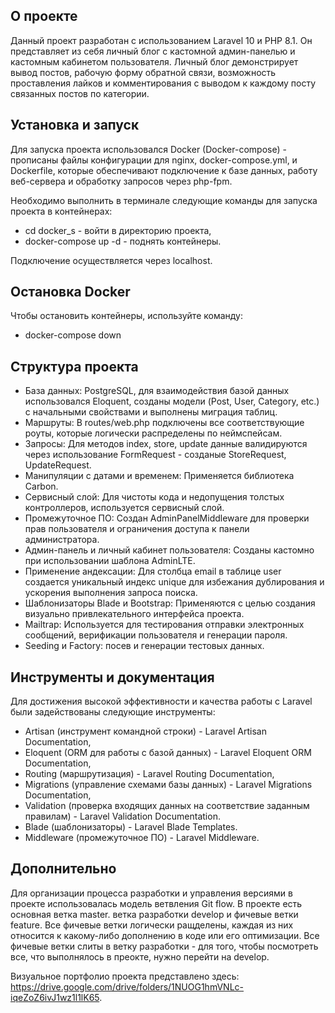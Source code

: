 
## О проекте

Данный проект разработан с использованием Laravel 10 и PHP 8.1. Он представляет из себя личный блог с кастомной админ-панелью и кастомным кабинетом пользователя. Личный блог демонстрирует вывод постов, рабочую форму обратной связи, возможность проставления лайков и комментирования с выводом к каждому посту связанных постов по категории.

## Установка и запуск

Для запуска проекта использовался Docker (Docker-compose) - прописаны файлы конфигурации для nginx, docker-compose.yml, и Dockerfile, которые обеспечивают подключение к базе данных, работу веб-сервера и обработку запросов через php-fpm. 

Необходимо выполнить в терминале следующие команды для запуска проекта в контейнерах:

- cd docker_s - войти в директорию проекта,
- docker-compose up -d - поднять контейнеры. 

Подключение осуществляется через localhost.

## Остановка Docker

Чтобы остановить контейнеры, используйте команду:

- docker-compose down

## Структура проекта

- База данных: PostgreSQL, для взаимодействия базой данных использовался Eloquent, созданы модели (Post, User, Category, etc.) с начальными свойствами и выполнены миграция таблиц.
- Маршруты: В routes/web.php подключены все соответствующие роуты, которые логически распределены по неймспейсам.
- Запросы: Для методов index, store, update данные валидируются через использование FormRequest - созданые StoreRequest, UpdateRequest.
- Манипуляции с датами и временем: Применяется библиотека Carbon.
- Сервисный слой: Для чистоты кода и недопущения толстых контроллеров, используется сервисный слой.
- Промежуточное ПО: Создан AdminPanelMiddleware для проверки прав пользователя и ограничения доступа к панели администратора.
- Админ-панель и личный кабинет пользователя: Созданы кастомно при использовании шаблона AdminLTE.
- Применение андексации: Для столбца email в таблице user создается уникальный индекс unique для избежания дублирования и ускорения выполнения запроса поиска.
- Шаблонизаторы Blade и Bootstrap: Применяются с целью создания визуально привлекательного интерфейса проекта.
- Mailtrap: Используется для тестирования отправки электронных сообщений, верификации пользователя и генерации пароля.
- Seeding и Factory: посев и генерации тестовых данных.

## Инструменты и документация

Для достижения высокой эффективности и качества работы с Laravel были задействованы следующие инструменты:

- Artisan (инструмент командной строки) - Laravel Artisan Documentation,
- Eloquent (ORM для работы с базой данных) - Laravel Eloquent ORM Documentation,
- Routing (маршрутизация) - Laravel Routing Documentation,
- Migrations (управление схемами базы данных) - Laravel Migrations Documentation,
- Validation (проверка входящих данных на соответствие заданным правилам) - Laravel Validation Documentation.
- Blade (шаблонизаторы) - Laravel Blade Templates.
- Middleware (промежуточное ПО) - Laravel Middleware.

## Дополнительно

Для организации процесса разработки и управления версиями в проекте использовалась модель ветвления Git flow. В проекте есть основная ветка master. ветка разработки develop и фичевые ветки feature. Все фичевые ветки логически ращделены, каждая из них относится к какому-либо дополнению в коде или его оптимизации. Все фичевые ветки слиты в ветку разработки - для того, чтобы посмотреть все, что выполнялось в преокте, нужно перейти на develop. 

Визуальное портфолио проекта представлено здесь: https://drive.google.com/drive/folders/1NUOG1hmVNLc-iqeZoZ6ivJ1wz1l1lK65.
